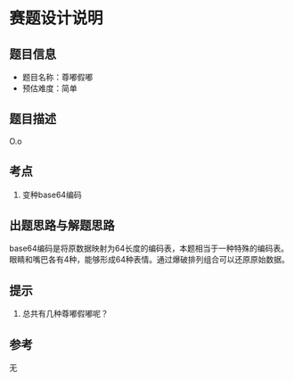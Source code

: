 # 赛题设计说明

## 题目信息

- 题目名称：尊嘟假嘟
- 预估难度：简单

## 题目描述

O.o

## 考点

1. 变种base64编码

## 出题思路与解题思路

base64编码是将原数据映射为64长度的编码表，本题相当于一种特殊的编码表。眼睛和嘴巴各有4种，能够形成64种表情。通过爆破排列组合可以还原原始数据。

## 提示

1. 总共有几种尊嘟假嘟呢？

## 参考

无

